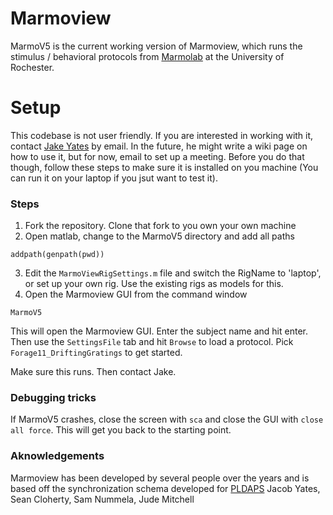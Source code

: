 # Marmoview
MarmoV5 is the current working version of Marmoview, which runs the stimulus / behavioral protocols from [Marmolab](https://marmolab.bcs.rochester.edu/people.html) at the University of Rochester.

# Setup
This codebase is not user friendly. If you are interested in working with it, contact [Jake Yates](yates@umd.edu) by email. In the future, he might write a wiki page on how to use it, but for now, email to set up a meeting. Before you do that though,
follow these steps to make sure it is installed on you machine (You can run it on your laptop if you jsut want to test it).

### Steps

1. Fork the repository. Clone that fork to you own your own machine
2. Open matlab, change to the MarmoV5 directory and add all paths

``` 
addpath(genpath(pwd))
```
3. Edit the `MarmoViewRigSettings.m` file and switch the RigName to 'laptop', or set up your own rig. Use the existing rigs as models for this.
4. Open the Marmoview GUI from the command window
```
MarmoV5
```
This will open the Marmoview GUI. Enter the subject name and hit enter. Then use the `SettingsFile` tab and hit `Browse` to load a protocol. Pick `Forage11_DriftingGratings` to get started.

Make sure this runs. Then contact Jake.

### Debugging tricks
If MarmoV5 crashes, close the screen with `sca` and close the GUI with `close all force`. This will get you back to the starting point.


### Aknowledgements
Marmoview has been developed by several people over the years and is based off the synchronization schema developed for [PLDAPS](https://www.frontiersin.org/articles/10.3389/fninf.2012.00001/full)
Jacob Yates, Sean Cloherty, Sam Nummela, Jude Mitchell
